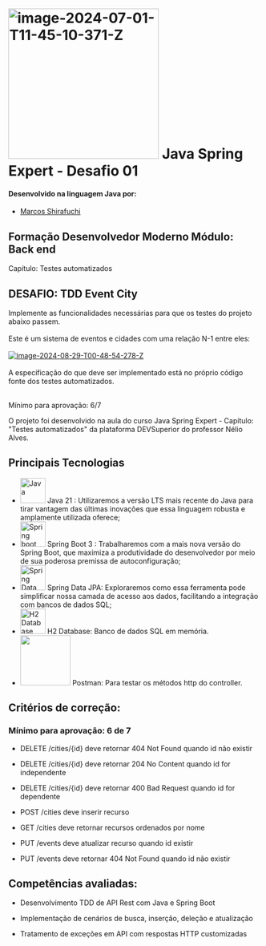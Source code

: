 # <a href="https://imgbb.com/"><img src="https://i.ibb.co/51bfmLv/image-2024-07-01-T11-45-10-371-Z.png" alt="image-2024-07-01-T11-45-10-371-Z" border="0" width="300"></a> Java Spring Expert - Desafio 01

#### Desenvolvido na linguagem Java por:
- [Marcos Shirafuchi](https://github.com/marcosfshirafuchi)
## Formação Desenvolvedor Moderno Módulo: Back end
Capítulo: Testes automatizados
## DESAFIO: TDD Event City

Implemente as funcionalidades necessárias para que os testes do projeto abaixo passem.<br><br>
Este é um sistema de eventos e cidades com uma relação N-1 entre eles:<br><br>
<a href="https://ibb.co/MD27mtY"><img src="https://i.ibb.co/7JYKqZw/image-2024-08-29-T00-48-54-278-Z.png" alt="image-2024-08-29-T00-48-54-278-Z" border="0"></a><br><br>
A especificação do que deve ser implementado está no próprio código fonte dos testes automatizados.<br><br>

Mínimo para aprovação: 6/7


O projeto foi desenvolvido na aula do curso Java Spring Expert - Capítulo: "Testes automatizados" da plataforma DEVSuperior do professor Nélio Alves.

## Principais Tecnologias

- <img width="50px" src="https://cdn.jsdelivr.net/gh/devicons/devicon@latest/icons/java/java-original-wordmark.svg" title = "Java" /> Java 21 : Utilizaremos a versão LTS mais recente do Java para tirar vantagem das últimas inovações que essa linguagem robusta e amplamente utilizada oferece;
- <img width="50px" src="https://cdn.jsdelivr.net/gh/devicons/devicon@latest/icons/spring/spring-original-wordmark.svg" title = "Spring boot"/> Spring Boot 3 : Trabalharemos com a mais nova versão do Spring Boot, que maximiza a produtividade do desenvolvedor por meio de sua poderosa premissa de autoconfiguração;
- <img width="50px" src="https://cdn.jsdelivr.net/gh/devicons/devicon@latest/icons/spring/spring-original-wordmark.svg" title = "Spring Data JPA"/>  Spring Data JPA: Exploraremos como essa ferramenta pode simplificar nossa camada de acesso aos dados, facilitando a integração com bancos de dados SQL;
- <img width="50px" src="https://cdn.jsdelivr.net/gh/devicons/devicon@latest/icons/sqldeveloper/sqldeveloper-original.svg" title = "H2 Database"/> H2 Database: Banco de dados SQL em memória.
- <img width="100px" src="https://cdn.jsdelivr.net/gh/devicons/devicon@latest/icons/postman/postman-plain-wordmark.svg" /> Postman: Para testar os métodos http do controller.


## Critérios de correção:
### Mínimo para aprovação: 6 de 7
- DELETE /cities/{id} deve retornar 404 Not Found quando id não existir

- DELETE /cities/{id} deve retornar 204 No Content quando id for independente

- DELETE /cities/{id} deve retornar 400 Bad Request quando id for dependente

- POST /cities deve inserir recurso

- GET /cities deve retornar recursos ordenados por nome

- PUT /events deve atualizar recurso quando id existir

- PUT /events deve retornar 404 Not Found quando id não existir

## Competências avaliadas:

- Desenvolvimento TDD de API Rest com Java e Spring Boot

- Implementação de cenários de busca, inserção, deleção e atualização

- Tratamento de exceções em API com respostas HTTP customizadas
